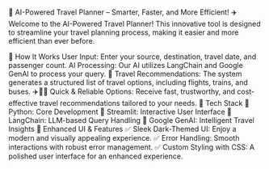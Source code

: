 🚀 AI-Powered Travel Planner – Smarter, Faster, and More Efficient! ✈️
Welcome to the AI-Powered Travel Planner! This innovative tool is designed to streamline your travel planning process, making it easier and more efficient than ever before.

🔹 How It Works
User Input: Enter your source, destination, travel date, and passenger count.
AI Processing: Our AI utilizes LangChain and Google GenAI to process your query. 🤖
Travel Recommendations: The system generates a structured list of travel options, including flights, trains, and buses. ✈️🚆🚌
Quick & Reliable Options: Receive fast, trustworthy, and cost-effective travel recommendations tailored to your needs.
🔧 Tech Stack
🚀 Python: Core Development
🎨 Streamlit: Interactive User Interface
🧠 LangChain: LLM-based Query Handling
🤖 Google GenAI: Intelligent Travel Insights
🎨 Enhanced UI & Features
✅ Sleek Dark-Themed UI: Enjoy a modern and visually appealing experience.
✅ Error Handling: Smooth interactions with robust error management.
✅ Custom Styling with CSS: A polished user interface for an enhanced experience.
